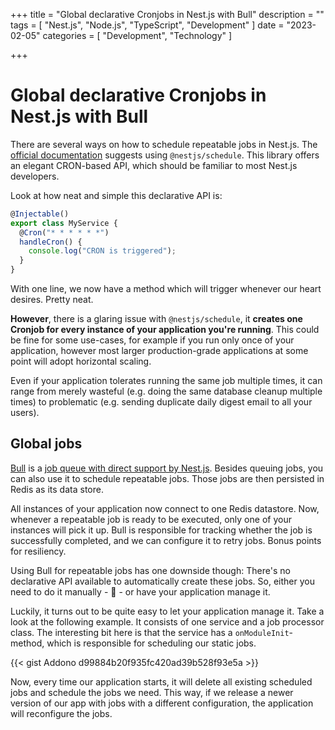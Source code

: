 +++
title = "Global declarative Cronjobs in Nest.js with Bull"
description = ""
tags = [
    "Nest.js",
    "Node.js",
    "TypeScript",
    "Development"
]
date = "2023-02-05"
categories = [
    "Development",
    "Technology"
]

+++

# Global declarative Cronjobs in Nest.js with Bull

There are several ways on how to schedule repeatable jobs in Nest.js. The [official documentation](https://docs.nestjs.com/techniques/task-scheduling) suggests using `@nestjs/schedule`. This library offers an elegant CRON-based API, which should be familiar to most Nest.js developers.

Look at how neat and simple this declarative API is:

```ts
@Injectable()
export class MyService {
  @Cron("* * * * * *")
  handleCron() {
    console.log("CRON is triggered");
  }
}
```

With one line, we now have a method which will trigger whenever our heart desires. Pretty neat.

**However**, there is a glaring issue with `@nestjs/schedule`, it **creates one Cronjob for every instance of your application you're running**. This could be fine for some use-cases, for example if you run only once of your application, however most larger production-grade applications at some point will adopt horizontal scaling.

Even if your application tolerates running the same job multiple times, it can range from merely wasteful (e.g. doing the same database cleanup multiple times) to problematic (e.g. sending duplicate daily digest email to all your users).

## Global jobs

[Bull](https://github.com/OptimalBits/bull) is a [job queue with direct support by Nest.js](https://docs.nestjs.com/techniques/queues). Besides queuing jobs, you can also use it to schedule repeatable jobs. Those jobs are then persisted in Redis as its data store.

All instances of your application now connect to one Redis datastore. Now, whenever a repeatable job is ready to be executed, only one of your instances will pick it up. Bull is responsible for tracking whether the job is successfully completed, and we can configure it to retry jobs. Bonus points for resiliency.

Using Bull for repeatable jobs has one downside though: There's no declarative API available to automatically create these jobs. So, either you need to do it manually - 🤮 - or have your application manage it.

Luckily, it turns out to be quite easy to let your application manage it. Take a look at the following example. It consists of one service and a job processor class. The interesting bit here is that the service has a `onModuleInit`-method, which is responsible for scheduling our static jobs. 

{{< gist Addono d99884b20f935fc420ad39b528f93e5a >}}

Now, every time our application starts, it will delete all existing scheduled jobs and schedule the jobs we need. This way, if we release a newer version of our app with jobs with a different configuration, the application will reconfigure the jobs.
